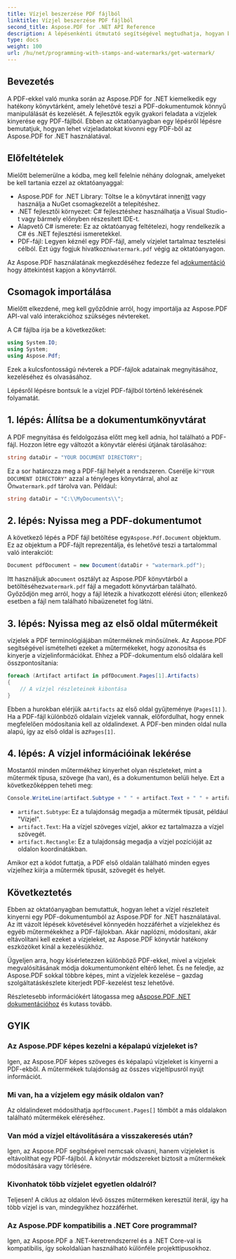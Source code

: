 ```yaml
---
title: Vízjel beszerzése PDF fájlból
linktitle: Vízjel beszerzése PDF fájlból
second_title: Aspose.PDF for .NET API Reference
description: A lépésenkénti útmutató segítségével megtudhatja, hogyan bonthat ki vízjeleket PDF-fájlokból az Aspose.PDF for .NET használatával. Részletes oktatóanyag a vízjel kinyeréséhez.
type: docs
weight: 100
url: /hu/net/programming-with-stamps-and-watermarks/get-watermark/
---
```

## Bevezetés

A PDF-ekkel való munka során az Aspose.PDF for .NET kiemelkedik egy hatékony könyvtárként, amely lehetővé teszi a PDF-dokumentumok könnyű manipulálását és kezelését. A fejlesztők egyik gyakori feladata a vízjelek kinyerése egy PDF-fájlból. Ebben az oktatóanyagban egy lépésről lépésre bemutatjuk, hogyan lehet vízjeladatokat kivonni egy PDF-ből az Aspose.PDF for .NET használatával.

## Előfeltételek

Mielőtt belemerülne a kódba, meg kell felelnie néhány dolognak, amelyeket be kell tartania ezzel az oktatóanyaggal:

-  Aspose.PDF for .NET Library: Töltse le a könyvtárat innen[itt](https://releases.aspose.com/pdf/net/) vagy használja a NuGet csomagkezelőt a telepítéshez.
- .NET fejlesztői környezet: C# fejlesztéshez használhatja a Visual Studio-t vagy bármely előnyben részesített IDE-t.
- Alapvető C# ismerete: Ez az oktatóanyag feltételezi, hogy rendelkezik a C# és .NET fejlesztési ismeretekkel.
-  PDF-fájl: Legyen kéznél egy PDF-fájl, amely vízjelet tartalmaz tesztelési célból. Ezt úgy fogjuk hivatkozni`watermark.pdf` végig az oktatóanyagon.

 Az Aspose.PDF használatának megkezdéséhez fedezze fel a[dokumentáció](https://reference.aspose.com/pdf/net/) hogy áttekintést kapjon a könyvtárról.

## Csomagok importálása

Mielőtt elkezdené, meg kell győződnie arról, hogy importálja az Aspose.PDF API-val való interakcióhoz szükséges névtereket. 

A C# fájlba írja be a következőket:

```csharp
using System.IO;
using System;
using Aspose.Pdf;
```

Ezek a kulcsfontosságú névterek a PDF-fájlok adatainak megnyitásához, kezeléséhez és olvasásához.

Lépésről lépésre bontsuk le a vízjel PDF-fájlból történő lekérésének folyamatát.

## 1. lépés: Állítsa be a dokumentumkönyvtárat

A PDF megnyitása és feldolgozása előtt meg kell adnia, hol található a PDF-fájl. Hozzon létre egy változót a könyvtár elérési útjának tárolásához:

```csharp
string dataDir = "YOUR DOCUMENT DIRECTORY";
```

 Ez a sor határozza meg a PDF-fájl helyét a rendszeren. Cserélje ki`"YOUR DOCUMENT DIRECTORY"` azzal a tényleges könyvtárral, ahol az Ön`watermark.pdf` tárolva van. Például:

```csharp
string dataDir = "C:\\MyDocuments\\";
```

## 2. lépés: Nyissa meg a PDF-dokumentumot

 A következő lépés a PDF fájl betöltése egy`Aspose.Pdf.Document` objektum. Ez az objektum a PDF-fájlt reprezentálja, és lehetővé teszi a tartalommal való interakciót:

```csharp
Document pdfDocument = new Document(dataDir + "watermark.pdf");
```

 Itt használjuk a`Document` osztályt az Aspose.PDF könyvtárból a betöltéséhez`watermark.pdf` fájl a megadott könyvtárban található. Győződjön meg arról, hogy a fájl létezik a hivatkozott elérési úton; ellenkező esetben a fájl nem található hibaüzenetet fog látni.

## 3. lépés: Nyissa meg az első oldal műtermékeit

vízjelek a PDF terminológiájában műterméknek minősülnek. Az Aspose.PDF segítségével ismételheti ezeket a műtermékeket, hogy azonosítsa és kinyerje a vízjelinformációkat. Ehhez a PDF-dokumentum első oldalára kell összpontosítania:

```csharp
foreach (Artifact artifact in pdfDocument.Pages[1].Artifacts)
{
    // A vízjel részleteinek kibontása
}
```

 Ebben a hurokban elérjük a`Artifacts` az első oldal gyűjteménye (`Pages[1]` ). Ha a PDF-fájl különböző oldalain vízjelek vannak, előfordulhat, hogy ennek megfelelően módosítania kell az oldalindexet. A PDF-ben minden oldal nulla alapú, így az első oldal is az`Pages[1]`.

## 4. lépés: A vízjel információinak lekérése

Mostantól minden műtermékhez kinyerhet olyan részleteket, mint a műtermék típusa, szövege (ha van), és a dokumentumon belüli helye. Ezt a következőképpen teheti meg:

```csharp
Console.WriteLine(artifact.Subtype + " " + artifact.Text + " " + artifact.Rectangle);
```

- `artifact.Subtype`: Ez a tulajdonság megadja a műtermék típusát, például "Vízjel".
- `artifact.Text`: Ha a vízjel szöveges vízjel, akkor ez tartalmazza a vízjel szövegét.
- `artifact.Rectangle`: Ez a tulajdonság megadja a vízjel pozícióját az oldalon koordinátákban.

Amikor ezt a kódot futtatja, a PDF első oldalán található minden egyes vízjelhez kiírja a műtermék típusát, szövegét és helyét.

## Következtetés

Ebben az oktatóanyagban bemutattuk, hogyan lehet a vízjel részleteit kinyerni egy PDF-dokumentumból az Aspose.PDF for .NET használatával. Az itt vázolt lépések követésével könnyedén hozzáférhet a vízjelekhez és egyéb műtermékekhez a PDF-fájlokban. Akár naplózni, módosítani, akár eltávolítani kell ezeket a vízjeleket, az Aspose.PDF könyvtár hatékony eszközöket kínál a kezelésükhöz.

Ügyeljen arra, hogy kísérletezzen különböző PDF-ekkel, mivel a vízjelek megvalósításának módja dokumentumonként eltérő lehet. És ne feledje, az Aspose.PDF sokkal többre képes, mint a vízjelek kezelése – gazdag szolgáltatáskészlete kiterjedt PDF-kezelést tesz lehetővé.

 Részletesebb információkért látogassa meg a[Aspose.PDF .NET dokumentációhoz](https://reference.aspose.com/pdf/net/) és kutass tovább.

## GYIK

### Az Aspose.PDF képes kezelni a képalapú vízjeleket is?
Igen, az Aspose.PDF képes szöveges és képalapú vízjeleket is kinyerni a PDF-ekből. A műtermékek tulajdonság az összes vízjeltípusról nyújt információt.

### Mi van, ha a vízjelem egy másik oldalon van?
 Az oldalindexet módosíthatja a`pdfDocument.Pages[]` tömböt a más oldalakon található műtermékek eléréséhez.

### Van mód a vízjel eltávolítására a visszakeresés után?
Igen, az Aspose.PDF segítségével nemcsak olvasni, hanem vízjeleket is eltávolíthat egy PDF-fájlból. A könyvtár módszereket biztosít a műtermékek módosítására vagy törlésére.

### Kivonhatok több vízjelet egyetlen oldalról?
Teljesen! A ciklus az oldalon lévő összes műterméken keresztül iterál, így ha több vízjel is van, mindegyikhez hozzáférhet.

### Az Aspose.PDF kompatibilis a .NET Core programmal?
Igen, az Aspose.PDF a .NET-keretrendszerrel és a .NET Core-val is kompatibilis, így sokoldalúan használható különféle projekttípusokhoz.